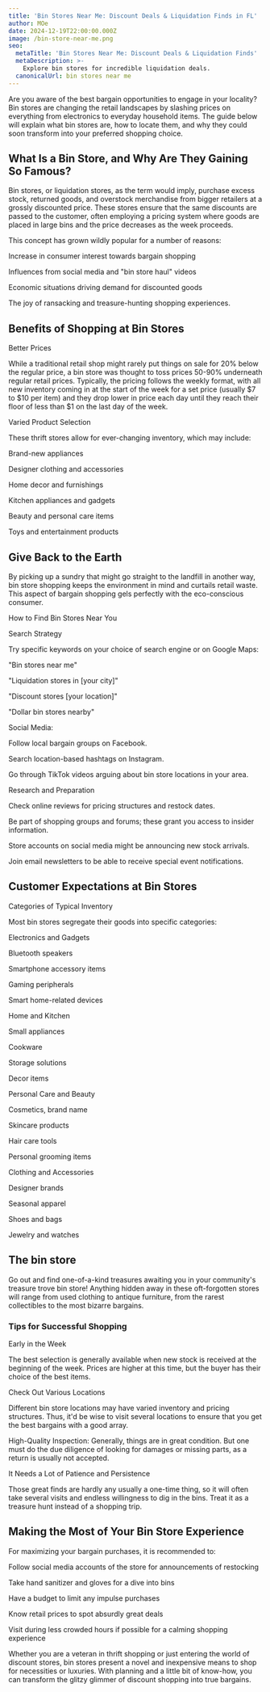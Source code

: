 ```yaml
---
title: 'Bin Stores Near Me: Discount Deals & Liquidation Finds in FL'
author: MOe
date: 2024-12-19T22:00:00.000Z
image: /bin-store-near-me.png
seo:
  metaTitle: 'Bin Stores Near Me: Discount Deals & Liquidation Finds'
  metaDescription: >-
    Explore bin stores for incredible liquidation deals.
  canonicalUrl: bin stores near me
---
```


Are you aware of the best bargain opportunities to engage in your locality? Bin stores are changing the retail landscapes by slashing prices on everything from electronics to everyday household items. The guide below will explain what bin stores are, how to locate them, and why they could soon transform into your preferred shopping choice.

## What Is a Bin Store, and Why Are They Gaining So Famous?

Bin stores, or liquidation stores, as the term would imply, purchase excess stock, returned goods, and overstock merchandise from bigger retailers at a grossly discounted price. These stores ensure that the same discounts are passed to the customer, often employing a pricing system where goods are placed in large bins and the price decreases as the week proceeds. 

This concept has grown wildly popular for a number of reasons:

Increase in consumer interest towards bargain shopping

Influences from social media and "bin store haul" videos

Economic situations driving demand for discounted goods

The joy of ransacking and treasure-hunting shopping experiences.

## Benefits of Shopping at Bin Stores

Better Prices

While a traditional retail shop might rarely put things on sale for 20% below the regular price, a bin store was thought to toss prices 50-90% underneath regular retail prices. Typically, the pricing follows the weekly format, with all new inventory coming in at the start of the week for a set price (usually $7 to $10 per item) and they drop lower in price each day until they reach their floor of less than $1 on the last day of the week. 

Varied Product Selection

These thrift stores allow for ever-changing inventory, which may include:

Brand-new appliances

Designer clothing and accessories

Home decor and furnishings

Kitchen appliances and gadgets

Beauty and personal care items

Toys and entertainment products

## Give Back to the Earth

By picking up a sundry that might go straight to the landfill in another way, bin store shopping keeps the environment in mind and curtails retail waste. This aspect of bargain shopping gels perfectly with the eco-conscious consumer. 

How to Find Bin Stores Near You

Search Strategy

Try specific keywords on your choice of search engine or on Google Maps:

"Bin stores near me"

"Liquidation stores in \[your city]"

"Discount stores \[your location]"

"Dollar bin stores nearby"

Social Media:

Follow local bargain groups on Facebook.

Search location-based hashtags on Instagram.

Go through TikTok videos arguing about bin store locations in your area.

Research and Preparation

Check online reviews for pricing structures and restock dates.

Be part of shopping groups and forums; these grant you access to insider information.

Store accounts on social media might be announcing new stock arrivals.

Join email newsletters to be able to receive special event notifications.

## Customer Expectations at Bin Stores

Categories of Typical Inventory

Most bin stores segregate their goods into specific categories:

Electronics and Gadgets

Bluetooth speakers

Smartphone accessory items

Gaming peripherals

Smart home-related devices

Home and Kitchen

Small appliances

Cookware

Storage solutions

Decor items

Personal Care and Beauty

Cosmetics, brand name

Skincare products

Hair care tools

Personal grooming items

Clothing and Accessories

Designer brands

Seasonal apparel

Shoes and bags

Jewelry and watches

## The bin store

Go out and find one-of-a-kind treasures awaiting you in your community's treasure trove bin store! Anything hidden away in these oft-forgotten stores will range from used clothing to antique furniture, from the rarest collectibles to the most bizarre bargains.

### Tips for Successful Shopping

Early in the Week

The best selection is generally available when new stock is received at the beginning of the week. Prices are higher at this time, but the buyer has their choice of the best items.

Check Out Various Locations

Different bin store locations may have varied inventory and pricing structures. Thus, it'd be wise to visit several locations to ensure that you get the best bargains with a good array.

High-Quality Inspection: Generally, things are in great condition. But one must do the due diligence of looking for damages or missing parts, as a return is usually not accepted.

It Needs a Lot of Patience and Persistence

Those great finds are hardly any usually a one-time thing, so it will often take several visits and endless willingness to dig in the bins. Treat it as a treasure hunt instead of a shopping trip.

## Making the Most of Your Bin Store Experience

For maximizing your bargain purchases, it is recommended to:

Follow social media accounts of the store for announcements of restocking

Take hand sanitizer and gloves for a dive into bins

Have a budget to limit any impulse purchases

Know retail prices to spot absurdly great deals

Visit during less crowded hours if possible for a calming shopping experience

Whether you are a veteran in thrift shopping or just entering the world of discount stores, bin stores present a novel and inexpensive means to shop for necessities or luxuries. With planning and a little bit of know-how, you can transform the glitzy glimmer of discount shopping into true bargains.
